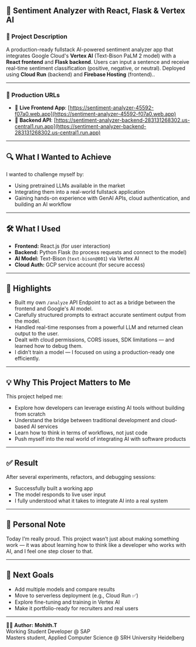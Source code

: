 ## 📘 Sentiment Analyzer with React, Flask & Vertex AI

### 🎯 Project Description
A production-ready fullstack AI-powered sentiment analyzer app that integrates Google Cloud's **Vertex AI** (Text-Bison PaLM 2 model) with a **React frontend** and **Flask backend**. Users can input a sentence and receive real-time sentiment classification (positive, negative, or neutral). Deployed using **Cloud Run** (backend) and **Firebase Hosting** (frontend)..

---

### 🚀 Production URLs
- 🔗 **Live Frontend App**: [https://sentiment-analyzer-45592-f07a0.web.app](https://sentiment-analyzer-45592-f07a0.web.app)
- 🔧 **Backend API**: [https://sentiment-analyzer-backend-283131268302.us-central1.run.app](https://sentiment-analyzer-backend-283131268302.us-central1.run.app)

---

## 🔍 What I Wanted to Achieve
I wanted to challenge myself by:
- Using pretrained LLMs available in the market
- Integrating them into a real-world fullstack application
- Gaining hands-on experience with GenAI APIs, cloud authentication, and building an AI workflow

---

## 🛠️ What I Used
- **Frontend:** React.js (for user interaction)
- **Backend:** Python Flask (to process requests and connect to the model)
- **AI Model:** Text-Bison (`text-bison@001`) via Vertex AI
- **Cloud Auth:** GCP service account (for secure access)

---

## 🌟 Highlights
- Built my own `/analyze` API Endpoint to act as a bridge between the frontend and Google's AI model.
- Carefully structured prompts to extract accurate sentiment output from the model.
- Handled real-time responses from a powerful LLM and returned clean output to the user.
- Dealt with cloud permissions, CORS issues, SDK limitations — and learned how to debug them.
- I didn’t train a model — I focused on using a production-ready one efficiently.

---

## 💡 Why This Project Matters to Me
This project helped me:
- Explore how developers can leverage existing AI tools without building from scratch
- Understand the bridge between traditional development and cloud-based AI services
- Learn how to think in terms of workflows, not just code
- Push myself into the real world of integrating AI with software products

---

## ✅ Result
After several experiments, refactors, and debugging sessions:
- Successfully built a working app
- The model responds to live user input
- I fully understood what it takes to integrate AI into a real system

---

## 💬 Personal Note
Today I’m really proud.
This project wasn’t just about making something work — it was about learning how to think like a developer who works with AI, and I feel one step closer to that.

---

## 🔭 Next Goals
- Add multiple models and compare results
- Move to serverless deployment (e.g., Cloud Run ✅)
- Explore fine-tuning and training in Vertex AI
- Make it portfolio-ready for recruiters and real users

---

👨‍💻 **Author:**
**Mohith.T**  
Working Student Developer @ SAP  
Masters student, Applied Computer Science @ SRH University Heidelberg

